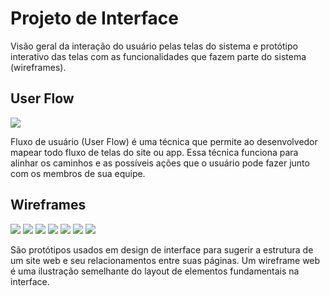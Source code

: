 
# Projeto de Interface

Visão geral da interação do usuário pelas telas do sistema e protótipo interativo das telas com as funcionalidades que fazem parte do sistema (wireframes).

## User Flow

<img src="img/User Flow - Zucco.jpg">


Fluxo de usuário (User Flow) é uma técnica que permite ao desenvolvedor mapear todo fluxo de telas do site ou app. Essa técnica funciona para alinhar os caminhos e as possíveis ações que o usuário pode fazer junto com os membros de sua equipe.




## Wireframes

<img src="img/ZUCCO-1.png">
<img src="img/ZUCCO-2.png">
<img src="img/ZUCCO-3.png">
<img src="img/ZUCCO-4.png">
<img src="img/ZUCCO-5.png">
<img src="img/ZUCCO-6.png">
<img src="img/ZUCCO-7.png">



São protótipos usados em design de interface para sugerir a estrutura de um site web e seu relacionamentos entre suas páginas. Um wireframe web é uma ilustração semelhante do layout de elementos fundamentais na interface.
 

